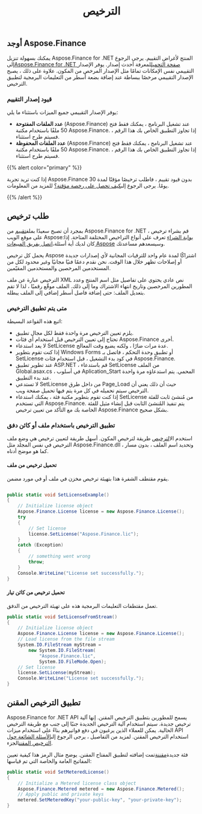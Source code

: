 ﻿---
title: الترخيص
second_title: Aspose.Finance for .NET
type: docs
weight: 50
url: /ar/net/licensing/
description: C# Finance المكتبة API تدعو عملائها للحصول على رخصة كلاسيكية ورخصة عداد. بالإضافة إلى استخدام ترخيص محدود لاستكشاف المنتج بشكل أفضل.
---
## **أوجد Aspose.Finance**
يمكنك بسهولة تنزيل Aspose.Finance for .NET المنتج لأغراض التقييم. يرجى الرجوع إلى[Aspose.Finance for .NET صفحة التحميل](https://www.nuget.org/packages/Aspose.Finance/)لمعرفة أحدث إصدار. يوفر الإصدار التقييمي نفس الإمكانات تمامًا مثل الإصدار المرخص من المكون. علاوة على ذلك ، يصبح الإصدار التقييمي مرخصًا ببساطة عند إضافة بضعة أسطر من التعليمات البرمجية لتطبيق الترخيص.

### **قيود إصدار التقييم**
يوفر الإصدار التقييمي جميع الميزات باستثناء ما يلي:

- **عدد الملفات المفتوحة** (Aspose.Finance) عند تشغيل البرنامج ، يمكنك فقط فتح 50 ملفًا باستخدام مكتبة Aspose.Finance. إذا تجاوز التطبيق الخاص بك هذا الرقم ، فسيتم طرح استثناء.
- **عدد الملفات المحفوظة** (Aspose.Finance) عند تشغيل البرنامج ، يمكنك فقط فتح 50 ملفًا باستخدام مكتبة Aspose.Finance. إذا تجاوز التطبيق الخاص بك هذا الرقم ، فسيتم طرح استثناء.

{{% alert color="primary" %}} 

 إذا كنت تريد تجربة Aspose.Finance بدون قيود تقييم ، فاطلب ترخيصًا مؤقتًا لمدة 30 يومًا. يرجى الرجوع إلى[كيف تحصل على رخصة مؤقتة؟](https://purchase.aspose.com/temporary-license) للمزيد من المعلومات.

{{% /alert %}} 
## **طلب ترخيص**
 بمجرد أن تصبح سعيدًا بملف[تقييم](https://downloads.aspose.com/finance/net) من Aspose.Finance for .NET ، قم بشراء ترخيص على موقع الويب Aspose:[بوابة الشراء](https://purchase.aspose.com/buy) تعرف على أنواع التراخيص المختلفة المتاحة. إذا كان لديك أية أسئلة،[اتصل بفريق المبيعات Aspose](https://about.aspose.com/contact) وسيسعدهم مساعدتك.

يحمل كل ترخيص Aspose اشتراكًا لمدة عام واحد للترقيات المجانية لأي إصدارات جديدة أو إصلاحات تظهر خلال هذا الوقت. نحن نقدم دعمًا فنيًا مجانيًا وغير محدود لكل من المستخدمين المرخصين والمستخدمين المقيّمين.

الترخيص عبارة عن ملف XML نص عادي يحتوي على تفاصيل مثل اسم المنتج وعدد المطورين المرخصين وتاريخ انتهاء الاشتراك وما إلى ذلك. الملف موقّع رقميًا ، لذا لا تقم بتعديل الملف: حتى إضافة فاصل أسطر إضافي إلى الملف يبطله.
### **متى يتم تطبيق الترخيص**
اتبع هذه القواعد البسيطة:

- يلزم تعيين الترخيص مرة واحدة فقط لكل مجال تطبيق.
- تحتاج إلى تعيين الترخيص قبل استخدام أي فئات Aspose.Finance أخرى.
- لا يعد استدعاء SetLicense عدة مرات ضارًا ، ولكنه يضيع وقت المعالج.
- إذا كنت تقوم بتطوير Windows Forms أو تطبيق وحدة التحكم ، فاتصل بـ SetLicense في كود بدء التشغيل ، قبل استخدام فئات Aspose.Finance.
- عند تطوير تطبيق ASP.NET ، قم باستدعاء SetLicense من الملف Global.asax.cs ، في أسلوب Aplication_Start المحمي. يتم استدعاؤه مرة واحدة عند بدء التطبيق.
- لا تستدعي SetLicense من داخل طرق Page_Load حيث أن ذلك يعني أن الترخيص سيتم تحميله في كل مرة يتم فيها تحميل صفحة ويب.
- إذا كنت تقوم بتطوير مكتبة فئة ، يمكنك استدعاء SetLicense من مُنشئ ثابت للفئة التي تستخدم Aspose.Finance. يتم تنفيذ المُنشئ الثابت قبل إنشاء مثيل للفئة الخاصة بك مع التأكد من تعيين ترخيص Aspose.Finance بشكل صحيح.
### **تطبيق الترخيص باستخدام ملف أو كائن دفق**
 استخدم ال[الترخيص](https://reference.aspose.com/finance/net/aspose.finance/license) طريقة لترخيص المكون. أسهل طريقة لتعيين ترخيص هي وضع ملف الترخيص في نفس المجلد مثل Aspose.Finance.dll وتحديد اسم الملف ، بدون مسار ، كما هو موضح أدناه.
#### **تحميل ترخيص من ملف**
يقوم مقتطف الشفرة هذا بتهيئة ترخيص مخزن في ملف أو في مورد مضمن.

```csharp

public static void SetLicenseExample()
{
    // Initialize license object
    Aspose.Finance.License license = new Aspose.Finance.License();
    try
    {
        // Set license
        license.SetLicense("Aspose.Finance.lic");
    }
    catch (Exception)
    {
        // something went wrong
        throw;
    }
    Console.WriteLine("License set successfully.");
}
```
#### **تحميل ترخيص من كائن تيار**
تعمل مقتطفات التعليمات البرمجية هذه على تهيئة الترخيص من الدفق.

```csharp
public static void SetLicenseFromStream()
{
    // Initialize license object
    Aspose.Finance.License license = new Aspose.Finance.License();
    // Load license from the file stream
    System.IO.FileStream myStream =
        new System.IO.FileStream(
            "Aspose.Finance.lic",
            System.IO.FileMode.Open);
    // Set license
    license.SetLicense(myStream);
    Console.WriteLine("License set successfully.");
}
```
## **تطبيق الترخيص المقنن**
Aspose.Finance for .NET API يسمح للمطورين بتطبيق الترخيص المقنن. إنها آلية ترخيص جديدة. سيتم استخدام آلية الترخيص الجديدة جنبًا إلى جنب مع طريقة الترخيص الحالية. يمكن للعملاء الذين يرغبون في دفع فواتيرهم بناءً على استخدام ميزات API استخدام الترخيص المقنن. لمزيد من التفاصيل ، يرجى الرجوع إلى[الأسئلة الشائعة حول الترخيص المقنن](https://purchase.aspose.com/faqs/licensing/metered)الجزء.

فئة جديدة[مقننة](https://reference.aspose.com/finance/net/aspose.finance/metered)تمت إضافته لتطبيق المفتاح المقنن. يوضح مثال الرمز هذا كيفية تعيين المفاتيح العامة والخاصة التي تم قياسها:

```csharp
public static void SetMeteredLicense()
{
    // Initialize a Metered license class object
    Aspose.Finance.Metered metered = new Aspose.Finance.Metered();
    // Apply public and private keys
    metered.SetMeteredKey("your-public-key", "your-private-key");
}
```
